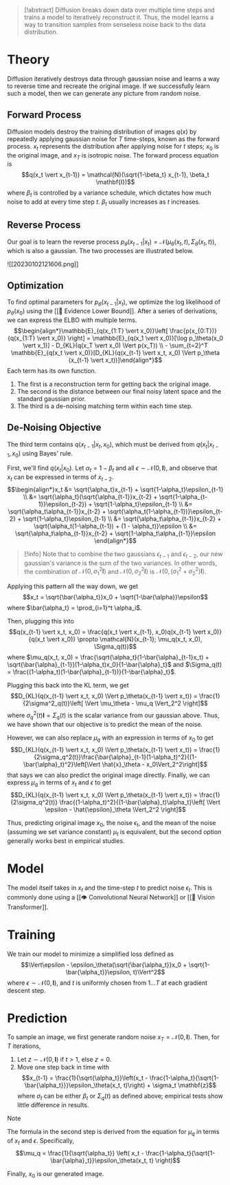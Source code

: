 > [!abstract]
> Diffusion breaks down data over multiple time steps and trains a model to iteratively reconstruct it. Thus, the model learns a way to transition samples from senseless noise back to the data distribution.

# Theory
Diffusion iteratively destroys data through gaussian noise and learns a way to reverse time and recreate the original image. If we successfully learn such a model, then we can generate any picture from random noise.

## Forward Process
Diffusion models destroy the training distribution of images $q(x)$ by repeatedly applying gaussian noise for $T$ time-steps, known as the forward process. $x_t$ represents the distribution after applying noise for $t$ steps; $x_0$ is the original image, and $x_T$ is isotropic noise. The forward process equation is $$q(x_t \vert x_{t-1}) = \mathcal{N}(\sqrt{1-\beta_t} x_{t-1}, \beta_t \mathbf{I})$$
where $\beta_t$ is controlled by a variance schedule, which dictates how much noise to add at every time step $t$. $\beta_t$ usually increases as $t$ increases.

## Reverse Process
Our goal is to learn the reverse process $p_\theta(x_{t-1} \vert x_t) = \mathcal{N}(\mu_\theta(x_t, t), \Sigma_\theta(x_t, t))$, which is also a gaussian. The two processes are illustrated below.

![[20230102121606.png]]

## Optimization
To find optimal parameters for $p_\theta(x_{t-1} \vert x_t)$, we optimize the log likelihood of $p_\theta(x_0)$ using the [[👞 Evidence Lower Bound]]. After a series of derivations, we can express the ELBO with multiple terms. $$\begin{align*}\mathbb{E}_{q(x_{1:T} \vert x_0)}\left[ \frac{p(x_{0:T})}{q(x_{1:T} \vert x_0)} \right] = \mathbb{E}_{q(x_1 \vert x_0)}[\log p_\theta(x_0 \vert x_1)] - D_{KL}(q(x_T \vert x_0) \Vert p(x_T)) \\ - \sum_{t=2}^T \mathbb{E}_{q(x_t \vert x_0)}[D_{KL}(q(x_{t-1} \vert x_t, x_0) \Vert p_\theta (x_{t-1} \vert x_t))]\end{align*}$$
Each term has its own function.
1. The first is a reconstruction term for getting back the original image.
2. The second is the distance between our final noisy latent space and the standard gaussian prior.
3. The third is a de-noising matching term within each time step.

## De-Noising Objective
The third term contains $q(x_{t-1} \vert x_t, x_0)$, which must be derived from $q(x_t \vert x_{t-1}, x_0)$ using Bayes' rule.

First, we'll find $q(x_t \vert x_0)$. Let $\alpha_t = 1 - \beta_t$ and all $\epsilon \sim \mathcal{N}(0, \mathbf{I})$, and observe that $x_t$ can be expressed in terms of $x_{t-2}$. $$\begin{align*}x_t &= \sqrt{\alpha_t}x_{t-1} + \sqrt{1-\alpha_t}\epsilon_{t-1} \\ &= \sqrt{\alpha_t}(\sqrt{\alpha_{t-1}}x_{t-2} + \sqrt{1-\alpha_{t-1}}\epsilon_{t-2}) + \sqrt{1-\alpha_t}\epsilon_{t-1} \\ &= \sqrt{\alpha_t\alpha_{t-1}}x_{t-2} + \sqrt{\alpha_t(1-\alpha_{t-1})}\epsilon_{t-2} + \sqrt{1-\alpha_t}\epsilon_{t-1} \\ &= \sqrt{\alpha_t\alpha_{t-1}}x_{t-2} + \sqrt{\alpha_t(1-\alpha_{t-1}) + (1 - \alpha_t)}\epsilon \\ &= \sqrt{\alpha_t\alpha_{t-1}}x_{t-2} + \sqrt{1-\alpha_t\alpha_{t-1}}\epsilon \end{align*}$$
> [!info]
> Note that to combine the two gaussians $\epsilon_{t-1}$ and $\epsilon_{t-2}$, our new gaussian's variance is the sum of the two variances. In other words, the combination of $\mathcal{N}(0, \sigma_1^2 \mathbf{I})$ and $\mathcal{N}(0, \sigma_2^2 \mathbf{I})$ is $\mathcal{N}(0, (\sigma_1^2 + \sigma_2^2) \mathbf{I})$.

Applying this pattern all the way down, we get $$x_t = \sqrt{\bar{\alpha_t}}x_0 + \sqrt{1-\bar{\alpha}}\epsilon$$
where $\bar{\alpha_t} =  \prod_{i=1}^t \alpha_i$.

Then, plugging this into $$q(x_{t-1} \vert x_t, x_0) = \frac{q(x_t \vert x_{t-1}, x_0)q(x_{t-1} \vert x_0)}{q(x_t \vert x_0)} \propto \mathcal{N}(x_{t-1}; \mu_q(x_t, x_0), \Sigma_q(t))$$ where $\mu_q(x_t, x_0) = \frac{\sqrt{\alpha_t}(1-\bar{\alpha}_{t-1}x_t) + \sqrt{\bar{\alpha}_{t-1}}(1-\alpha_t)x_0}{1-\bar{\alpha}_t}$ and $\Sigma_q(t) = \frac{(1-\alpha_t)(1-\bar{\alpha}_{t-1})}{1-\bar{\alpha}_t}$.

Plugging this back into the KL term, we get $$D_{KL}(q(x_{t-1} \vert x_t, x_0) \Vert p_\theta(x_{t-1} \vert x_t)) = \frac{1}{2\sigma^2_q(t)}\left[ \Vert \mu_\theta - \mu_q \Vert_2^2 \right]$$ where $\sigma_q^2(t)\mathbf{I} = \Sigma_q(t)$ is the scalar variance from our gaussian above. Thus, we have shown that our objective is to predict the mean of the noise.

However, we can also replace $\mu_q$ with an expression in terms of $x_0$ to get $$D_{KL}(q(x_{t-1} \vert x_t, x_0) \Vert p_\theta(x_{t-1} \vert x_t)) = \frac{1}{2\sigma_q^2(t)}\frac{\bar{\alpha}_{t-1}(1-\alpha_t)^2}{(1-\bar{\alpha}_t)^2}\left[\Vert \hat{x}_\theta - x_0\Vert_2^2\right]$$ that says we can also predict the original image directly. Finally, we can express $\mu_q$ in terms of $x_t$ and $\epsilon$ to get $$D_{KL}(q(x_{t-1} \vert x_t, x_0) \Vert p_\theta(x_{t-1} \vert x_t)) = \frac{1}{2\sigma_q^2(t)} \frac{(1-\alpha_t)^2}{(1-\bar{\alpha}_t)\alpha_t}\left[ \Vert \epsilon - \hat{\epsilon}_\theta \Vert_2^2 \right]$$

Thus, predicting original image $x_0$, the noise $\epsilon_t$, and the mean of the noise (assuming we set variance constant) $\mu_t$ is equivalent, but the second option generally works best in empirical studies.

# Model
The model itself takes in $x_t$ and the time-step $t$ to predict noise $\epsilon_t$. This is commonly done using a [[👁️ Convolutional Neural Network]] or [[🦿 Vision Transformer]].

# Training
We train our model to minimize a simplified loss defined as $$\Vert\epsilon - \epsilon_\theta(\sqrt{\bar{\alpha_t}}x_0 + \sqrt{1-\bar{\alpha_t}}\epsilon, t)\Vert^2$$
where $\epsilon \sim \mathcal{N}(0, \mathbf{I})$, and $t$ is uniformly chosen from $1\ldots T$ at each gradient descent step.

# Prediction
To sample an image, we first generate random noise $x_T = \mathcal{N}(0, \mathbf{I})$. Then, for $T$ iterations,
1. Let $z \sim \mathcal{N}(0, \mathbf{I})$ if $t > 1$, else $z = 0$.
2. Move one step back in time with $$x_{t-1} = \frac{1}{\sqrt{\alpha_t}}\left(x_t - \frac{1-\alpha_t}{\sqrt{1-\bar{\alpha_t}}}\epsilon_\theta(x_t, t)\right) + \sigma_t \mathbf{z}$$ where $\sigma_t$ can be either $\beta_t$ or $\Sigma_q(t)$ as defined above; empirical tests show little difference in results.

> [!note]
> The formula in the second step is derived from the equation for $\mu_q$ in terms of $x_t$ and $\epsilon$. Specifically, $$\mu_q = \frac{1}{\sqrt{\alpha_t}} \left( x_t - \frac{1-\alpha_t}{\sqrt{1-\bar{\alpha}_t}}\epsilon_\theta(x_t, t) \right)$$

Finally, $x_0$ is our generated image.